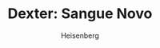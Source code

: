 ---
layout: post
author: Heisenberg
category: Séries
post_date: 2022-08-01
post_modified: 2022-08-01
title: 'Dexter: Sangue Novo'
description: 'Longe de sua vida antiga, Dexter se refugiou em uma pequena cidade e adotou uma identidade falsa. Ele leva uma vida tranquila até que um serial killer aparece no local, forçando-o a reviver seu antigo eu.'
poster_path: /9EBKgrFIsCFSV1RZKWhYUdbtGiv.jpg
tmdb_id: 131927
imdb_id: tt14164730
runtime: 51
release_date: 2021
genres:
  - Drama
  - Crime
casts:
  - Michael C. Hall
  - Jack Alcott
  - Julia Jones
  - Johnny Sequoyah
  - Alano Miller
  - Clancy Brown
crews:
  - Clyde Phillips
trailer: zfBrl-ywAqw
certification: 18
adult: false
vote_average: 8.2
vote_count: 677
qualitys:
  - 1080p
  - 720p
audios:
  - Dual Áudio
  - Português
  - Inglês
extensions:
  - mkv
  - mp4
---